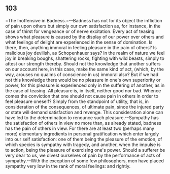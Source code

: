 ## 103

=The Inoffensive in Badness.=--Badness has not for its object the
infliction of pain upon others but simply our own satisfaction as, for
instance, in the case of thirst for vengeance or of nerve excitation.
Every act of teasing shows what pleasure is caused by the display of
our power over others and what feelings of delight are experienced in
the sense of domination. Is there, then, anything immoral in feeling
pleasure in the pain of others? Is malicious joy devilish, as
Schopenhauer says? In the realm of nature we feel joy in breaking
boughs, shattering rocks, fighting with wild beasts, simply to attest
our strength thereby. Should not the knowledge that another suffers on
our account here, in this case, make the same kind of act, (which, by
the way, arouses no qualms of conscience in us) immoral also? But if we
had not this knowledge there would be no pleasure in one's own
superiority or power, for this pleasure is experienced only in the
suffering of another, as in the case of teasing. All pleasure is, in
itself, neither good nor bad. Whence comes the conviction that one
should not cause pain in others in order to feel pleasure oneself?
Simply from the standpoint of utility, that is, in consideration of the
consequences, of ultimate pain, since the injured party or state will
demand satisfaction and revenge. This consideration alone can have led
to the determination to renounce such pleasure.--Sympathy has the
satisfaction of others in view no more than, as already stated, badness
has the pain of others in view. For there are at least two (perhaps many
more) elementary ingredients in personal gratification which enter
largely into our self satisfaction: one of them being the pleasure of
the emotion, of which species is sympathy with tragedy, and another,
when the impulse is to action, being the pleasure of exercising one's
power. Should a sufferer be very dear to us, we divest ourselves of pain
by the performance of acts of sympathy.--With the exception of some few
philosophers, men have placed sympathy very low in the rank of moral
feelings: and rightly.


